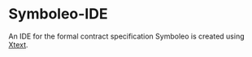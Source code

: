 # Symboleo-IDE
An IDE for the formal contract specification Symboleo is created using [Xtext](https://www.eclipse.org/Xtext/).
